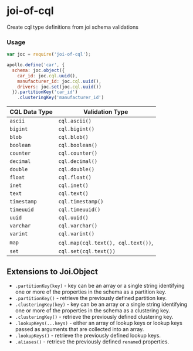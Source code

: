 # joi-of-cql

Create cql type definitions from joi schema validations

### Usage

``` js
var joc = require('joi-of-cql');

apollo.define('car', {
  schema: joc.object({
    car_id: joc.cql.uuid(),
    manufacturer_id: joc.cql.uuid(),
    drivers: joc.set(joc.cql.uuid())
  }).partitionKey('car_id')
    .clusteringKey('manufacturer_id')
```

CQL Data Type | Validation Type
------------  | -------------
`ascii`       | `cql.ascii()`
`bigint`      | `cql.bigint()`
`blob`        | `cql.blob()`
`boolean`     | `cql.boolean()`
`counter`     | `cql.counter()`
`decimal`     | `cql.decimal()`
`double`      | `cql.double()`
`float`       | `cql.float()`
`inet`        | `cql.inet()`
`text`        | `cql.text()`
`timestamp`   | `cql.timestamp()`
`timeuuid`    | `cql.timeuuid()`
`uuid`        | `cql.uuid()`
`varchar`     | `cql.varchar()`
`varint`      | `cql.varint()`
`map`         | `cql.map(cql.text(), cql.text())`,
`set`         | `cql.set(cql.text())`

## Extensions to Joi.Object

- `.partitionKey(key)` - key can be an array or a single string
identifying one or more of the properties in the schema as a partition
key.
- `.partitionKey()` - retrieve the previously defined partition key.
- `.clusteringKey(key)` - key can be an array or a single string
identifying one or more of the properties in the schema as a
clustering key.
- `.clusteringKey()` - retrieve the previously defined clustering key.
- `.lookupKeys(...keys)` - either an array of lookup keys or lookup keys
passed as arguments that are collected into an array.
- `.lookupKeys()` - retrieve the previously defined lookup keys.
- `.aliases()` - retrieve the previously defined `rename`d properties.

